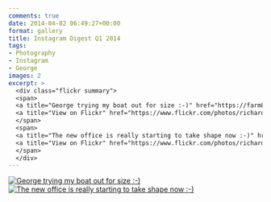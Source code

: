 ```yaml
---
comments: true
date: 2014-04-02 06:49:27+00:00
format: gallery
title: Instagram Digest Q1 2014
tags:
- Photography
- Instagram
- George
images: 2
excerpt: >
  <div class="flickr summary">
  <span>
  <a title="George trying my boat out for size :-)" href="https://farm8.staticflickr.com/7138/13185505585_ac6317ed4e_b.jpg" class="image cboxElement" rel="gallery1"><img src="https://farm8.staticflickr.com/7138/13185505585_ac6317ed4e_q.jpg" alt="George trying my boat out for size :-)"></a>
  <a title="View on Flickr" href="https://www.flickr.com/photos/richard-perry/13185505585/" class="flickrlink"> </a>
  </span>
  <span>
  <a title="The new office is really starting to take shape now :-)" href="https://farm6.staticflickr.com/5249/13538433303_a9126934db_b.jpg" class="image cboxElement" rel="gallery1"><img src="https://farm6.staticflickr.com/5249/13538433303_a9126934db_q.jpg" alt="The new office is really starting to take shape now :-)"></a>
  <a title="View on Flickr" href="https://www.flickr.com/photos/richard-perry/13538433303/" class="flickrlink"> </a>
  </span>
  </div>
---
```


<div class="flickr gallery">
<span>
<a title="George trying my boat out for size :-)" href="https://farm8.staticflickr.com/7138/13185505585_ac6317ed4e_b.jpg" class="image cboxElement" rel="gallery0"><img src="https://farm8.staticflickr.com/7138/13185505585_ac6317ed4e_q.jpg" alt="George trying my boat out for size :-)"></a>
<a title="View on Flickr" href="https://www.flickr.com/photos/richard-perry/13185505585/" class="flickrlink"> </a>
</span>
<span>
<a title="The new office is really starting to take shape now :-)" href="https://farm6.staticflickr.com/5249/13538433303_a9126934db_b.jpg" class="image cboxElement" rel="gallery0"><img src="https://farm6.staticflickr.com/5249/13538433303_a9126934db_q.jpg" alt="The new office is really starting to take shape now :-)"></a>
<a title="View on Flickr" href="https://www.flickr.com/photos/richard-perry/13538433303/" class="flickrlink"> </a>
</span>
</div>